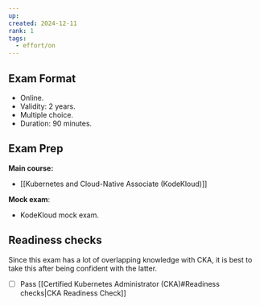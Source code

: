 ```yaml
---
up: 
created: 2024-12-11
rank: 1
tags:
  - effort/on
---
```

## Exam Format
- Online.
- Validity: 2 years.
- Multiple choice.
- Duration: 90 minutes.
## Exam Prep
**Main course:** 
- [[Kubernetes and Cloud-Native Associate (KodeKloud)]]

**Mock exam**:
- KodeKloud mock exam.
## Readiness checks
Since this exam has a lot of overlapping knowledge with CKA, it is best to take this after being confident with the latter.
- [ ] Pass [[Certified Kubernetes Administrator (CKA)#Readiness checks|CKA Readiness Check]]